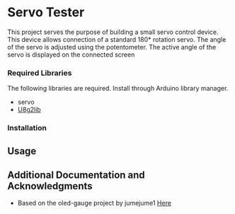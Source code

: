 # Servo Tester

This project serves the purpose of building a small servo control device. This device allows connection of a standard 180* rotation servo. The angle of the servo is adjusted using the potentometer. The active angle of the servo is displayed on the connected screen


### Required Libraries

The following libraries are required. Install through Arduino library manager.

* servo
* [U8g2lib](https://github.com/olikraus/u8g2 "U8g2lib")

### Installation


## Usage



## Additional Documentation and Acknowledgments

* Based on the oled-gauge project by jumejume1 [Here](https://github.com/makertut/oled-gauge/blob/master/code1.ino "oled-gauge")
